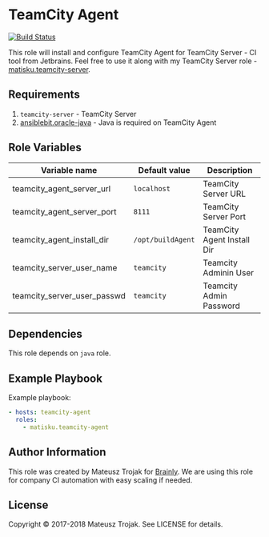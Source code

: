 TeamCity Agent
=========

[![Build Status](https://travis-ci.org/matisku/ansible-teamcity-agent.svg?branch=master)](https://travis-ci.org/matisku/ansible-teamcity-agent)

This role will install and configure TeamCity Agent for TeamCity Server - CI tool from Jetbrains.
Feel free to use it along with my TeamCity Server role - [matisku.teamcity-server](https://github.com/matisku/ansible-teamcity-server).

## Requirements
1. `teamcity-server` - TeamCity Server
2. [ansiblebit.oracle-java](https://github.com/ansiblebit/oracle-java) - Java is required on TeamCity Agent

## Role Variables
| Variable name               | Default value      | Description                |
|-----------------------------|--------------------|----------------------------|
| teamcity_agent_server_url   |  `localhost`       | TeamCity Server URL        |
| teamcity_agent_server_port  |  `8111`            | TeamCity Server Port       |
| teamcity_agent_install_dir  |  `/opt/buildAgent` | TeamCity Agent Install Dir |
| teamcity_server_user_name   | `teamcity`         | Teamcity Adminin User      |
| teamcity_server_user_passwd | `teamcity`         | Teamcity Admin Password    |

## Dependencies
This role depends on `java` role.

## Example Playbook
Example playbook:

```yaml
- hosts: teamcity-agent
  roles:
    - matisku.teamcity-agent
```

## Author Information
This role was created by Mateusz Trojak for [Brainly](http://www.brainly.com).
We are using this role for company CI automation with easy scaling if needed.

## License
Copyright © 2017-2018 Mateusz Trojak. See LICENSE for details.
